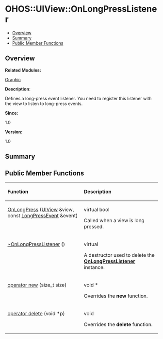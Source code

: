 # OHOS::UIView::OnLongPressListener<a name="ZH-CN_TOPIC_0000001055078167"></a>

-   [Overview](#section2043894054165635)
-   [Summary](#section1837107464165635)
-   [Public Member Functions](#pub-methods)

## **Overview**<a name="section2043894054165635"></a>

**Related Modules:**

[Graphic](Graphic.md)

**Description:**

Defines a long-press event listener. You need to register this listener with the view to listen to long-press events. 

**Since:**

1.0

**Version:**

1.0

## **Summary**<a name="section1837107464165635"></a>

## Public Member Functions<a name="pub-methods"></a>

<a name="table417424764165635"></a>
<table><thead align="left"><tr id="row909247693165635"><th class="cellrowborder" valign="top" width="50%" id="mcps1.1.3.1.1"><p id="p971081253165635"><a name="p971081253165635"></a><a name="p971081253165635"></a>Function</p>
</th>
<th class="cellrowborder" valign="top" width="50%" id="mcps1.1.3.1.2"><p id="p1836615182165635"><a name="p1836615182165635"></a><a name="p1836615182165635"></a>Description</p>
</th>
</tr>
</thead>
<tbody><tr id="row1844225660165635"><td class="cellrowborder" valign="top" width="50%" headers="mcps1.1.3.1.1 "><p id="p1938725943165635"><a name="p1938725943165635"></a><a name="p1938725943165635"></a><a href="Graphic.md#gadd8ba1ff84abfc796ddeb9c6e5d46497">OnLongPress</a> (<a href="OHOS-UIView.md">UIView</a> &amp;view, const <a href="OHOS-LongPressEvent.md">LongPressEvent</a> &amp;event)</p>
</td>
<td class="cellrowborder" valign="top" width="50%" headers="mcps1.1.3.1.2 "><p id="p992065868165635"><a name="p992065868165635"></a><a name="p992065868165635"></a>virtual bool </p>
<p id="p804352709165635"><a name="p804352709165635"></a><a name="p804352709165635"></a>Called when a view is long pressed. </p>
</td>
</tr>
<tr id="row1550121546165635"><td class="cellrowborder" valign="top" width="50%" headers="mcps1.1.3.1.1 "><p id="p1104426454165635"><a name="p1104426454165635"></a><a name="p1104426454165635"></a><a href="Graphic.md#ga80d9a933818b4ae9c3f34fe78f65a8f6">~OnLongPressListener</a> ()</p>
</td>
<td class="cellrowborder" valign="top" width="50%" headers="mcps1.1.3.1.2 "><p id="p1796807259165635"><a name="p1796807259165635"></a><a name="p1796807259165635"></a>virtual </p>
<p id="p1496968229165635"><a name="p1496968229165635"></a><a name="p1496968229165635"></a>A destructor used to delete the <strong id="b620731144165635"><a name="b620731144165635"></a><a name="b620731144165635"></a><a href="OHOS-UIView-OnLongPressListener.md">OnLongPressListener</a></strong> instance. </p>
</td>
</tr>
<tr id="row2042919393165635"><td class="cellrowborder" valign="top" width="50%" headers="mcps1.1.3.1.1 "><p id="p453184215165635"><a name="p453184215165635"></a><a name="p453184215165635"></a><a href="Graphic.md#ga4854963aa969ee20a6cd174a70f5cd23">operator new</a> (size_t size)</p>
</td>
<td class="cellrowborder" valign="top" width="50%" headers="mcps1.1.3.1.2 "><p id="p1421162945165635"><a name="p1421162945165635"></a><a name="p1421162945165635"></a>void * </p>
<p id="p285178277165635"><a name="p285178277165635"></a><a name="p285178277165635"></a>Overrides the <strong id="b1113220785165635"><a name="b1113220785165635"></a><a name="b1113220785165635"></a>new</strong> function. </p>
</td>
</tr>
<tr id="row468669732165635"><td class="cellrowborder" valign="top" width="50%" headers="mcps1.1.3.1.1 "><p id="p1779900719165635"><a name="p1779900719165635"></a><a name="p1779900719165635"></a><a href="Graphic.md#gadf1997a0f56ac2b220e7f0f8e8e0a6ef">operator delete</a> (void *p)</p>
</td>
<td class="cellrowborder" valign="top" width="50%" headers="mcps1.1.3.1.2 "><p id="p2059994398165635"><a name="p2059994398165635"></a><a name="p2059994398165635"></a>void </p>
<p id="p339096820165635"><a name="p339096820165635"></a><a name="p339096820165635"></a>Overrides the <strong id="b1333975488165635"><a name="b1333975488165635"></a><a name="b1333975488165635"></a>delete</strong> function. </p>
</td>
</tr>
</tbody>
</table>

